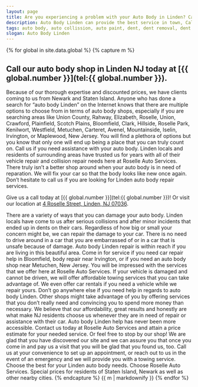 ```yaml
---
layout: page
title: Are you experiencing a problem with your Auto Body in Linden? Call our repair shop located in NJ.
description: Auto Body Linden can provide the best service in town, Call Auto Body Linden, NJ today for your Auto Body Linden needs.
tags: auto body, auto collission, auto paint, dent, dent removal, dent repair, frame, frame straightening, linden, new jersey, nj, painting, paintless dent removal, removal, Repair, shop
slogan: Auto Body Linden
---
```



{% for global in site.data.global %}
{% capture m %}
## Call our auto body shop in Linden NJ today at [{{ global.number }}](tel:{{ global.number }}).
Because of our thorough expertise and discounted prices, we have clients coming to us from Newark and Staten Island. Anyone who has done a search for “auto body Linden” on the Internet knows that there are multiple options to choose from in terms of auto body shops, especially if you are searching areas like Union County, Rahway, Elizabeth, Roselle, Union, Crawford, Plainfield, Scotch Plains, Bloomfield, Clark, Hillside, Roselle Park, Kenilwort, Westfield, Metuchen, Carteret, Avenel, Mountainside, Iselin, Irvington, or Maplewood, New Jersey. You will find a plethora of options but you know that only one will end up being a place that you can truly count on. Call us if you need assistance with your auto body. Linden locals and residents of surrounding areas have trusted us for years with all of their vehicle repair and collision repair needs here at Roselle Auto Services. There truly isn’t a better shop around when your auto body is in need of reparation. We will fix your car so that the body looks like new once again. Don’t hesitate to call us if you are looking for Linden auto body repair services.


Give us a call today at [{{ global.number }}](tel:{{ global.number }})! Or visit our location at [4 Roselle Street, Linden, NJ 07036](https://www.google.com/maps/place/Roselle+Auto+Services+Inc+-+Linden,+NJ/@40.635433,-74.246247,17z/data=!4m7!1m4!3m3!1s0x89c3b2e1928866e5:0xe440b805db07d78e!2sRoselle+Auto+Services+Inc+-+Linden,+NJ!3b1!3m1!1s0x89c3b2e1928866e5:0xe440b805db07d78e).


There are a variety of ways that you can damage your auto body. Linden locals have come to us after serious collisions and after minor incidents that ended up in dents on their cars. Regardless of how big or small your concern might be, we can repair the damage to your car. There is no need to drive around in a car that you are embarrassed of or in a car that is unsafe because of damage. Auto body Linden repair is within reach if you are living in this beautiful area. Come in for service if you need car repair help in Bloomfield, body repair near Irvington, or if you need an auto body shop near Metuchen, New Jersey. You will be impressed with the services that we offer here at Roselle Auto Services. If your vehicle is damaged and cannot be driven, we will offer affordable towing services that you can take advantage of. We even offer car rentals if you need a vehicle while we repair yours. Don’t go anywhere else if you need help in regards to auto body Linden. Other shops might take advantage of you by offering services that you don’t really need and convincing you to spend more money than necessary. We believe that our affordability, great results and honestly are what make NJ residents choose us whenever they are in need of repair or assistance with their car. Auto body Linden help has never been more accessible. Contact us today at Roselle Auto Services and attain a price estimate for your needed service. Or feel free to stop by our shop! We are glad that you have discovered our site and we can assure you that once you come in and pay us a visit that you will be glad that you found us, too. Call us at your convenience to set up an appointment, or reach out to us in the event of an emergency and we will provide you with a towing service. Choose the best for your Linden auto body needs. Choose Roselle Auto Services. Special prices for residents of Staten Island, Newark as well as other nearby cities.
{% endcapture %}
{{ m | markdownify }}
{% endfor %}
